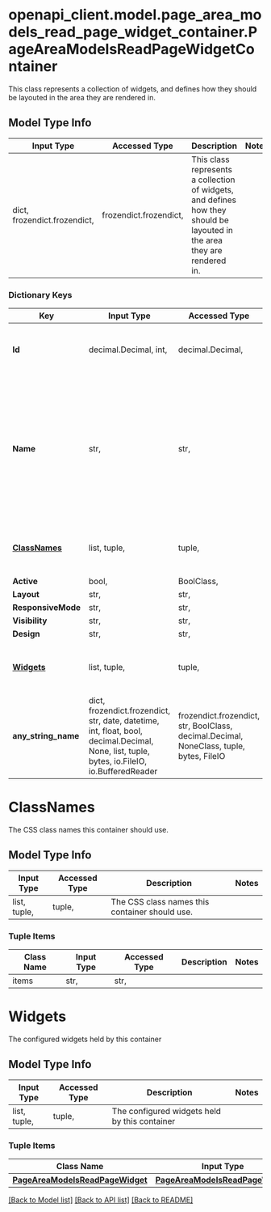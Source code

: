 # openapi_client.model.page_area_models_read_page_widget_container.PageAreaModelsReadPageWidgetContainer

This class represents a collection of widgets, and defines how they should be layouted in the area they are rendered in.

## Model Type Info
Input Type | Accessed Type | Description | Notes
------------ | ------------- | ------------- | -------------
dict, frozendict.frozendict,  | frozendict.frozendict,  | This class represents a collection of widgets, and defines how they should be layouted in the area they are rendered in. | 

### Dictionary Keys
Key | Input Type | Accessed Type | Description | Notes
------------ | ------------- | ------------- | ------------- | -------------
**Id** | decimal.Decimal, int,  | decimal.Decimal,  | The primary ID of this container | [optional] value must be a 32 bit integer
**Name** | str,  | str,  | The descriptive user defined name of this container, which is used to distinguish this container in a container library | [optional] 
**[ClassNames](#ClassNames)** | list, tuple,  | tuple,  | The CSS class names this container should use. | [optional] 
**Active** | bool,  | BoolClass,  |  | [optional] 
**Layout** | str,  | str,  |  | [optional] 
**ResponsiveMode** | str,  | str,  |  | [optional] 
**Visibility** | str,  | str,  |  | [optional] 
**Design** | str,  | str,  |  | [optional] 
**[Widgets](#Widgets)** | list, tuple,  | tuple,  | The configured widgets held by this container | [optional] 
**any_string_name** | dict, frozendict.frozendict, str, date, datetime, int, float, bool, decimal.Decimal, None, list, tuple, bytes, io.FileIO, io.BufferedReader | frozendict.frozendict, str, BoolClass, decimal.Decimal, NoneClass, tuple, bytes, FileIO | any string name can be used but the value must be the correct type | [optional]

# ClassNames

The CSS class names this container should use.

## Model Type Info
Input Type | Accessed Type | Description | Notes
------------ | ------------- | ------------- | -------------
list, tuple,  | tuple,  | The CSS class names this container should use. | 

### Tuple Items
Class Name | Input Type | Accessed Type | Description | Notes
------------- | ------------- | ------------- | ------------- | -------------
items | str,  | str,  |  | 

# Widgets

The configured widgets held by this container

## Model Type Info
Input Type | Accessed Type | Description | Notes
------------ | ------------- | ------------- | -------------
list, tuple,  | tuple,  | The configured widgets held by this container | 

### Tuple Items
Class Name | Input Type | Accessed Type | Description | Notes
------------- | ------------- | ------------- | ------------- | -------------
[**PageAreaModelsReadPageWidget**](PageAreaModelsReadPageWidget.md) | [**PageAreaModelsReadPageWidget**](PageAreaModelsReadPageWidget.md) | [**PageAreaModelsReadPageWidget**](PageAreaModelsReadPageWidget.md) |  | 

[[Back to Model list]](../../README.md#documentation-for-models) [[Back to API list]](../../README.md#documentation-for-api-endpoints) [[Back to README]](../../README.md)

